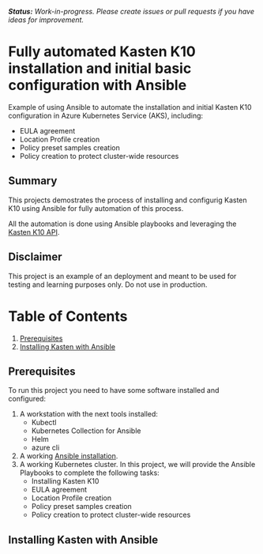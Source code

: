 ***Status:** Work-in-progress. Please create issues or pull requests if you have ideas for improvement.*

# **Fully automated Kasten K10 installation and initial basic configuration with Ansible**
Example of using Ansible to automate the installation and initial Kasten K10 configuration in Azure Kubernetes Service (AKS), including:
* EULA agreement
* Location Profile creation
* Policy preset samples creation
* Policy creation to protect cluster-wide resources

## Summary
This projects demostrates the process of installing and configurig Kasten K10 using Ansible for fully automation of this process.  

All the automation is done using Ansible playbooks and leveraging the [Kasten K10 API](https://docs.kasten.io/latest/api/cli.html).

## Disclaimer
This project is an example of an deployment and meant to be used for testing and learning purposes only. Do not use in production. 


# Table of Contents

1. [Prerequisites](#Prerequisites)
2. [Installing Kasten with Ansible](#Installing-Kasten-with-Ansible)



## Prerequisites
To run this project you need to have some software installed and configured: 
1. A workstation with the next tools installed:
	- Kubectl
	- Kubernetes Collection for Ansible
	- Helm
	- azure cli 
1. A working [Ansible installation](https://docs.ansible.com/ansible/latest/installation_guide/intro_installation.html).
1. A working Kubernetes cluster.  In this project, we will provide the Ansible Playbooks to complete the following tasks:
	- Installing Kasten K10
	- EULA agreement
	- Location Profile creation
	- Policy preset samples creation
	- Policy creation to protect cluster-wide resources


## Installing Kasten with Ansible

